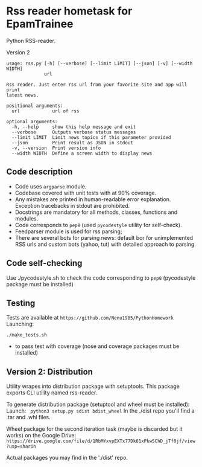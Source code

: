 # Rss reader hometask for EpamTrainee
Python RSS-reader.

Version 2
```shell
usage: rss.py [-h] [--verbose] [--limit LIMIT] [--json] [-v] [--width WIDTH]
              url

Rss reader. Just enter rss url from your favorite site and app will print
latest news.

positional arguments:
  url            url of rss

optional arguments:
  -h, --help     show this help message and exit
  --verbose      Outputs verbose status messages
  --limit LIMIT  Limit news topics if this parameter provided
  --json         Print result as JSON in stdout
  -v, --version  Print version info
  --width WIDTH  Define a screen width to display news

```

## Code description
* Code uses `argparse` module.
* Codebase covered with unit tests with at 90% coverage.
* Any mistakes are printed in human-readable error explanation.
Exception tracebacks in stdout are prohibited.
* Docstrings are mandatory for all methods, classes, functions and modules.
* Code corresponds to `pep8` (used `pycodestyle` utility for self-check).
* Feedparser module is used for rss parsing;
* There are several bots for parsing news: default bor for unimplemented RSS urls and
    custom bots (yahoo, tut) with detailed approach to parsing.

## Code self-checking
Use ./pycodestyle.sh to check the code corresponding to `pep8`
(pycodestyle package must be installed)

## Testing
Tests are available at `https://github.com/Nenu1985/PythonHomework`
Launching:
```
./make_tests.sh
```
- to pass test with coverage
(nose and coverage packages must be installed)

## Version 2: Distribution
Utility wrapes into distribution package with setuptools.
This package exports CLI utility named rss-reader.

To generate distribution package (setuptool and wheel must be installed):
Launch:
``` python3 setup.py sdist bdist_wheel```
In the ./dist repo you'll find a .tar and .whl files.

Wheel package for the second iteration task 
(maybe is discarded but it works) on the Google Drive:
```https://drive.google.com/file/d/1RbMYxvpEXTx77Dk61xPkwSChD_jTf0jf/view?usp=sharin```

Actual packages you may find in the './dist' repo.





